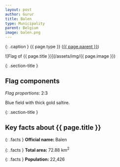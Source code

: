 ```yaml
---
layout: post
author: Gurur
title: Balen
type: Municipality
parent: Belgium
image: balen.png
---
```

{: .caption }
{{ page.type }} ([{{ page.parent }}](/2019/03/14/belgium.html))

![Flag of {{ page.title }}](/assets/img/{{ page.image }})

{: .section-title }
## Flag components

*Flag proportions*: 2:3

Blue field with thick gold saltire.

{: .section-title }
## Key facts about {{ page.title }}

{: .facts }
**Official name:** Balen

{: .facts }
**Total area:** 72.88 km<sup>2</sup>

{: .facts }
**Population:** 22,426
